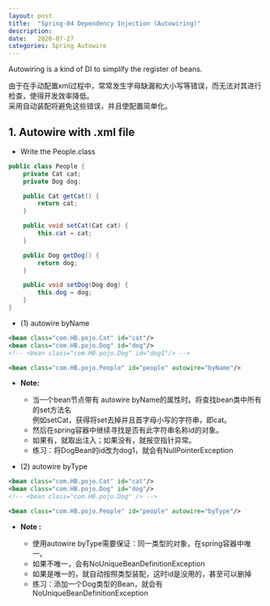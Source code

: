 ```yaml
---
layout: post
title:  "Spring-04 Dependency Injection (Autowiring)"
description: 
date:   2020-07-27
categories: Spring Autowire
---
```

Autowiring is a kind of DI to simplify the register of beans.


由于在手动配置xml过程中，常常发生字母缺漏和大小写等错误，而无法对其进行检查，使得开发效率降低。  
采用自动装配将避免这些错误，并且使配置简单化。

## 1. Autowire with .xml file

- Write the People.class

```java
public class People {
    private Cat cat;
    private Dog dog;

    public Cat getCat() {
        return cat;
    }

    public void setCat(Cat cat) {
        this.cat = cat;
    }

    public Dog getDog() {
        return dog;
    }

    public void setDog(Dog dog) {
        this.dog = dog;
    }
}
```

- (1) autowire byName

```xml
<bean class="com.HB.pojo.Cat" id="cat"/>
<bean class="com.HB.pojo.Dog" id="dog"/>
<!-- <bean class="com.HB.pojo.Dog" id="dog1"/> -->

<bean class="com.HB.pojo.People" id="people" autowire="byName"/>
```

- __Note:__

    - 当一个bean节点带有 autowire byName的属性时。将查找bean类中所有的set方法名  
        例如setCat，获得将set去掉并且首字母小写的字符串，即cat。
    - 然后在spring容器中继续寻找是否有此字符串名称id的对象。
    - 如果有，就取出注入；如果没有，就报空指针异常。
    - 练习：将DogBean的id改为dog1，就会有NullPointerException

- (2) autowire byType
    
```xml
<bean class="com.HB.pojo.Cat" id="cat"/>
<bean class="com.HB.pojo.Dog" id="dog"/>
<!-- <bean class="com.HB.pojo.Dog" /> -->

<bean class="com.HB.pojo.People" id="people" autowire="byType"/>
```

- __Note :__
    
    - 使用autowire byType需要保证：同一类型的对象，在spring容器中唯一。
    - 如果不唯一，会有NoUniqueBeanDefinitionException
    - 如果是唯一的，就自动按照类型装配，这时id是没用的，甚至可以删掉
    - 练习：添加一个Dog类型的Bean，就会有NoUniqueBeanDefinitionException
